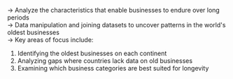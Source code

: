 -> Analyze the characteristics that enable businesses to endure over long periods </br>
-> Data manipulation and joining datasets to uncover patterns in the world's oldest businesses </br>
-> Key areas of focus include: </br>
1. Identifying the oldest businesses on each continent
2. Analyzing gaps where countries lack data on old businesses
3. Examining which business categories are best suited for longevity
